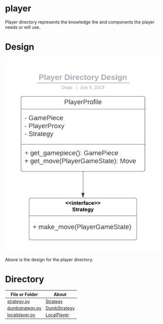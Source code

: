 # player

Player directory represents the knowledge the and components the player needs or will use.

# Design

![Fig player_directory_design.png](./../../resources/UML_diagrams/player_directory_design.png)

Above is the design for the player directory.

# Directory 
| File or Folder | About |
| ---            | ---   |
| [strategy.py](./strategy.py) | [Strategy](./strategy.py) |
| [dumbstrategy.py](./dumbstrategy.py) | [DumbStrategy](./dumbstrategy.py) |
| [localplayer.py](./localplayer.py) | [LocalPlayer](./localplayer.py) |